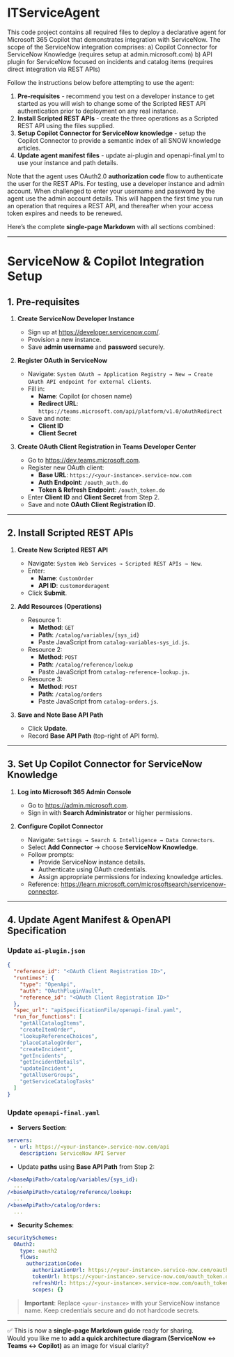# ITServiceAgent

This code project contains all required files to deploy a declarative agent for Microsoft 365 Copilot that demonstrates integration with ServiceNow.
The scope of the ServiceNow integration comprises:
a) Copilot Connector for ServiceNow Knowledge (requires setup at admin.microsoft.com)
b) API plugin for ServiceNow focused on incidents and catalog items (requires direct integration via REST APIs)

Follow the instructions below before attempting to use the agent:
1. **Pre-requisites** - recommend you test on a developer instance to get started as you will wish to change some of the Scripted REST API authentication prior to deployment on any real instance.
2. **Install Scripted REST APIs** - create the three operations as a Scripted REST API using the files supplied.
3. **Setup Copilot Connector for ServiceNow knowledge** - setup the Copilot Connector to provide a semantic index of all SNOW knowledge articles. 
4. **Update agent manifest files** - update ai-plugin and openapi-final.yml to use your instance and path details.

Note that the agent uses OAuth2.0 **authorization code** flow to authenticate the user for the REST APIs. For testing, use a developer instance and admin account. When challenged to enter your username and password by the agent use the admin account details. This will happen the first time you run an operation that requires a REST API, and thereafter when your access token expires and needs to be renewed. 

Here’s the complete **single-page Markdown** with all sections combined:

***

# ServiceNow & Copilot Integration Setup

## 1. Pre-requisites

1.  **Create ServiceNow Developer Instance**
    *   Sign up at <https://developer.servicenow.com/>.
    *   Provision a new instance.
    *   Save **admin username** and **password** securely.

2.  **Register OAuth in ServiceNow**
    *   Navigate: `System OAuth → Application Registry → New → Create OAuth API endpoint for external clients`.
    *   Fill in:
        *   **Name**: Copilot (or chosen name)
        *   **Redirect URL**: `https://teams.microsoft.com/api/platform/v1.0/oAuthRedirect`
    *   Save and note:
        *   **Client ID**
        *   **Client Secret**

3.  **Create OAuth Client Registration in Teams Developer Center**
    *   Go to <https://dev.teams.microsoft.com>.
    *   Register new OAuth client:
        *   **Base URL**: `https://<your-instance>.service-now.com`
        *   **Auth Endpoint**: `/oauth_auth.do`
        *   **Token & Refresh Endpoint**: `/oauth_token.do`
    *   Enter **Client ID** and **Client Secret** from Step 2.
    *   Save and note **OAuth Client Registration ID**.

***

## 2. Install Scripted REST APIs

1.  **Create New Scripted REST API**
    *   Navigate: `System Web Services → Scripted REST APIs → New`.
    *   Enter:
        *   **Name**: `CustomOrder`
        *   **API ID**: `customorderagent`
    *   Click **Submit**.

2.  **Add Resources (Operations)**
    *   Resource 1:
        *   **Method**: `GET`
        *   **Path**: `/catalog/variables/{sys_id}`
        *   Paste JavaScript from `catalog-variables-sys_id.js`.
    *   Resource 2:
        *   **Method**: `POST`
        *   **Path**: `/catalog/reference/lookup`
        *   Paste JavaScript from `catalog-reference-lookup.js`.
    *   Resource 3:
        *   **Method**: `POST`
        *   **Path**: `/catalog/orders`
        *   Paste JavaScript from `catalog-orders.js`.

3.  **Save and Note Base API Path**
    *   Click **Update**.
    *   Record **Base API Path** (top-right of API form).

***

## 3. Set Up Copilot Connector for ServiceNow Knowledge

1.  **Log into Microsoft 365 Admin Console**
    *   Go to <https://admin.microsoft.com>.
    *   Sign in with **Search Administrator** or higher permissions.

2.  **Configure Copilot Connector**
    *   Navigate: `Settings → Search & Intelligence → Data Connectors`.
    *   Select **Add Connector** → choose **ServiceNow Knowledge**.
    *   Follow prompts:
        *   Provide ServiceNow instance details.
        *   Authenticate using OAuth credentials.
        *   Assign appropriate permissions for indexing knowledge articles.
    *   Reference: <https://learn.microsoft.com/microsoftsearch/servicenow-connector>.

***

## 4. Update Agent Manifest & OpenAPI Specification

### **Update `ai-plugin.json`**

```json
{
  "reference_id": "<OAuth Client Registration ID>",
  "runtimes": {
    "type": "OpenApi",
    "auth": "OAuthPluginVault",
    "reference_id": "<OAuth Client Registration ID>"
  },
  "spec_url": "apiSpecificationFile/openapi-final.yaml",
  "run_for_functions": [
    "getAllCatalogItems",
    "createItemOrder",
    "lookupReferenceChoices",
    "placeCatalogOrder",
    "createIncident",
    "getIncidents",
    "getIncidentDetails",
    "updateIncident",
    "getAllUserGroups",
    "getServiceCatalogTasks"
  ]
}
```

### **Update `openapi-final.yaml`**

*   **Servers Section**:

```yaml
servers:
  - url: https://<your-instance>.service-now.com/api
    description: ServiceNow API Server
```

*   Update **paths** using **Base API Path** from Step 2:

```yaml
/<baseApiPath>/catalog/variables/{sys_id}:
  ...
/<baseApiPath>/catalog/reference/lookup:
  ...
/<baseApiPath>/catalog/orders:
  ...
```

*   **Security Schemes**:

```yaml
securitySchemes:
  OAuth2:
    type: oauth2
    flows:
      authorizationCode:
        authorizationUrl: https://<your-instance>.service-now.com/oauth_auth.do
        tokenUrl: https://<your-instance>.service-now.com/oauth_token.do
        refreshUrl: https://<your-instance>.service-now.com/oauth_token.do
        scopes: {}
```

> **Important**: Replace `<your-instance>` with your ServiceNow instance name. Keep credentials secure and do not hardcode secrets.

***

✅ This is now a **single-page Markdown guide** ready for sharing.  
Would you like me to **add a quick architecture diagram (ServiceNow ↔ Teams ↔ Copilot)** as an image for visual clarity?
